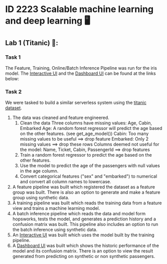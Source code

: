 # ID 2223 Scalable machine learning and deep learning 🖥️ 
## Lab 1 (Titanic) 🚢:

### Task 1
The Feature, Training, Online/Batch Inference Pipeline was run for the iris model.
The [Interactive UI](https://huggingface.co/spaces/Nathanotal/iris) and the [Dashboard UI](https://huggingface.co/spaces/Nathanotal/irisMonitor) can be found at the links below:

### Task 2
We were tasked to build a similar serverless system using the [titanic dataset](https://raw.githubusercontent.com/ID2223KTH/id2223kth.github.io/master/assignments/lab1/titanic.csv).

1. The data was cleaned and feature engineered. 
    1. Clean the data
Three columns have missing values: Age, Cabin, Embarked
Age: A random forest regressor will predict the age based on the other features. (see get_age_model())
Cabin: Too many missing values to be useful ==> drop feature
Embarked: Only 2 missing values ==> drop these rows
Columns deemed not useful for the model: Name, Ticket, Cabin, PassengerId ==> drop features
    2. Train a random forest regressor to predict the age based on the other features.
    3. Use the model to predict the age of the passengers with null values in the age column.
    4. Convert categorical features ("sex" and "embarked") to numerical and convert all column names to lowercase.
2. A feature pipeline was built which registered the dataset as a feature group was built. There is also an option to generate and make a feature group using synthetic data.
3. A training pipeline was built which reads the training data from a feature view and trains a machine learning model.
4. A batch inference pipeline which reads the data and model form hopsworks, tests the model, and generates a prediction history and a confusion matrix was built. This pipeline also includes an option to run the batch inference using synthetic data.
5. An [Interactive UI](https://huggingface.co/spaces/Nathanotal/titanic) was built which uses the model built by the training pipeline.
6. A [Dashboard UI](https://huggingface.co/spaces/Nathanotal/titanic_monitoring) was built which shows the historic performance of the model and its confusion matrix. There is an option to view the result generated from predicting on synthetic or non synthetic passengers.
